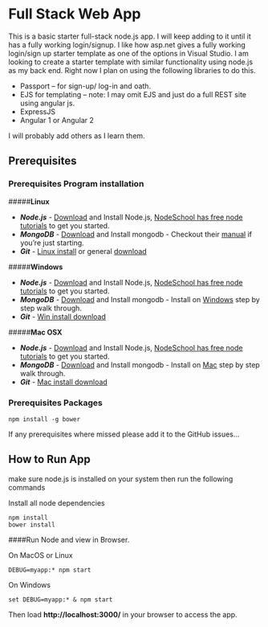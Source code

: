 # Full Stack Web App

This is a basic starter full-stack node.js app. I will keep adding to it until it has a fully working login/signup. I like how asp.net gives a fully working login/sign up starter template as one of the options in Visual Studio. I am looking to create a starter template with similar functionality using node.js as my back end.
Right now I plan on using the following libraries to do this.

*	Passport – for sign-up/ log-in and oath.
*	EJS for templating – note: I may omit EJS and just do a full REST site using angular js.
*	ExpressJS
*	Angular 1 or Angular 2

I will probably add others as I learn them.

## Prerequisites

### Prerequisites Program installation

#####**Linux**
* **_Node.js_** - [Download](http://nodejs.org/download/) and Install Node.js, [NodeSchool has free node tutorials](http://nodeschool.io/#workshoppers) to get you started.
* **_MongoDB_** - [Download](https://www.mongodb.com/download-center) and Install mongodb - Checkout their [manual](https://docs.mongodb.com/manual/) if you’re just starting.
* **_Git_** - [Linux install](https://git-scm.com/download/linux) or general [download](https://git-scm.com/downloads)

#####**Windows**
* **_Node.js_** - [Download](http://nodejs.org/download/) and Install Node.js, [NodeSchool has free node tutorials](http://nodeschool.io/#workshoppers) to get you started.
* **_MongoDB_** - [Download](https://www.mongodb.com/download-center) and Install mongodb - Install on [Windows](https://docs.mongodb.org/manual/tutorial/install-mongodb-on-windows/) step by step walk through.
* **_Git_** - [Win install download](https://git-scm.com/download/win)

#####**Mac OSX**
* **_Node.js_** - [Download](http://nodejs.org/download/) and Install Node.js, [NodeSchool has free node tutorials](http://nodeschool.io/#workshoppers) to get you started.
* **_MongoDB_** - [Download](https://www.mongodb.com/download-center) and Install mongodb - Install on [Mac](https://docs.mongodb.com/manual/tutorial/install-mongodb-on-os-x/) step by step walk through.
* **_Git_** - [Mac install download](http://git-scm.com/download/mac)

### Prerequisites Packages
```shell
npm install -g bower
```

If any prerequisites where missed please add it to the GitHub issues...

## How to Run App

make sure node.js is installed on your system then run the following commands


Install all node dependencies
```shell
npm install
bower install
```

####Run Node and view in Browser.

On MacOS or Linux
```shell
DEBUG=myapp:* npm start
```

On Windows
```shell
set DEBUG=myapp:* & npm start
```

Then load **http://localhost:3000/** in your browser to access the app.
